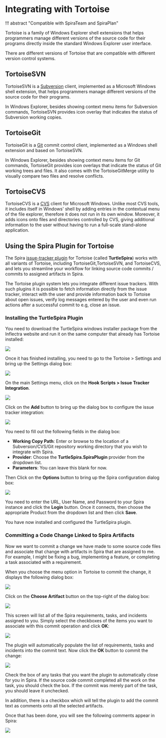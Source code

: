 # Integrating with Tortoise
!!! abstract "Compatible with SpiraTeam and SpiraPlan"

Tortoise is a family of Windows Explorer shell extensions that helps programmers manage different versions of the source code for their programs directly inside the standard Windows Explorer user interface.

There are different versions of Tortoise that are compatible with different version control systems.

## TortoiseSVN
TortoiseSVN is a [Subversion](Integrating-with-Subversion.md) client, implemented as a Microsoft Windows shell extension, that helps programmers manage different versions of the source code for their programs. 

In Windows Explorer, besides showing context menu items for Subversion commands, TortoiseSVN provides icon overlay that indicates the status of Subversion working copies. 

## TortoiseGit
TortoiseGit is a [Git](Integrating-with-Git.md) commit control client, implemented as a Windows shell extension and based on TortoiseSVN.

In Windows Explorer, besides showing context menu items for Git commands, TortoiseGit provides icon overlays that indicate the status of Git working trees and files. It also comes with the TortoiseGitMerge utility to visually compare two files and resolve conflicts. 

## TortoiseCVS
TortoiseCVS is a [CVS](Integrating-with-CVS.md) client for Microsoft Windows. Unlike most CVS tools, it includes itself in Windows' shell by adding entries in the contextual menu of the file explorer, therefore it does not run in its own window. Moreover, it adds icons onto files and directories controlled by CVS, giving additional information to the user without having to run a full-scale stand-alone application.

## Using the Spira Plugin for Tortoise
The Spira [issue-tracker plugin](https://tortoisesvn.net/issuetrackerplugins.html) for Tortoise (called **TurtleSpira**) works with all variants of Tortoise, including TortoiseGit,TortoiseSVN, and TortoiseCVS, and lets you streamline your workflow for linking source code commits / commits to assigned artifacts in Spira.

The Tortoise plugin system lets you integrate different issue trackers. With such plugins it is possible to fetch information directly from the issue tracker, interact with the user and provide information back to Tortoise about open issues, verify log messages entered by the user and even run actions after a successful commit to e.g, close an issue.

### Installing the TurtleSpira Plugin

You need to download the TurtleSpira windows installer package from the Inflectra website and run it on the same computer that already has Tortoise installed:

![](img/TurtleSpira1.png)

Once it has finished installing, you need to go to the Tortoise > Settings and bring up the Settings dialog box:

![](img/TurtleSpira2.png)

On the main Settings menu, click on the **Hook Scripts > Issue Tracker Integration**.

![](img/TurtleSpira3.png)

Click on the **Add** button to bring up the dialog box to configure the issue tracker integration:

![](img/TurtleSpira4.png)

You need to fill out the following fields in the dialog box:

- **Working Copy Path**: Enter or browse to the location of a Subversion/CVS/Git repository working directory that you wish to integrate with Spira.
- **Provider**: Choose the **TurtleSpira.SpiraPlugin** provider from the dropdown list.
- **Parameters**: You can leave this blank for now.

Then Click on the **Options** button to bring up the Spira configuration dialog box:

![](img/TurtleSpira5.png)

You need to enter the URL, User Name, and Password to your Spira instance and click the **Login** button. Once it connects, then choose the appropriate Product from the dropdown list and then click **Save**.

You have now installed and configured the TurtleSpira plugin.

### Committing a Code Change Linked to Spira Artifacts

Now we want to commit a change we have made to some source code files and associate that change with artifacts in Spira that are assigned to me. For example, I might be fixing a bug, implementing a feature, or completing a task associated with a requirement.

When you choose the menu option in Tortoise to commit the change, it displays the following dialog box:

![](img/TurtleSpira6.png)

Click on the **Choose Artifact** button on the top-right of the dialog box:

![](img/TurtleSpira7.png)

This screen will list all of the Spira requirements, tasks, and incidents assigned to you. Simply select the checkboxes of the items you want to associate with this commit operation and click **OK**:

![](img/TurtleSpira8.png)

The plugin will automatically populate the list of requirements, tasks and incidents into the commit text. Now click the **OK** button to commit the change:

![](img/TurtleSpira9.png)

Check the box of any tasks that you want the plugin to automatically close for you in Spira. If the source code commit completed all the work on the task, you should check the box. If the commit was merely part of the task, you should leave it unchecked.

In addition, there is a checkbox which will tell the plugin to add the commit text as comments onto all the selected artifacts.

Once that has been done, you will see the following comments appear in Spira:

![](img/TurtleSpira10.png)